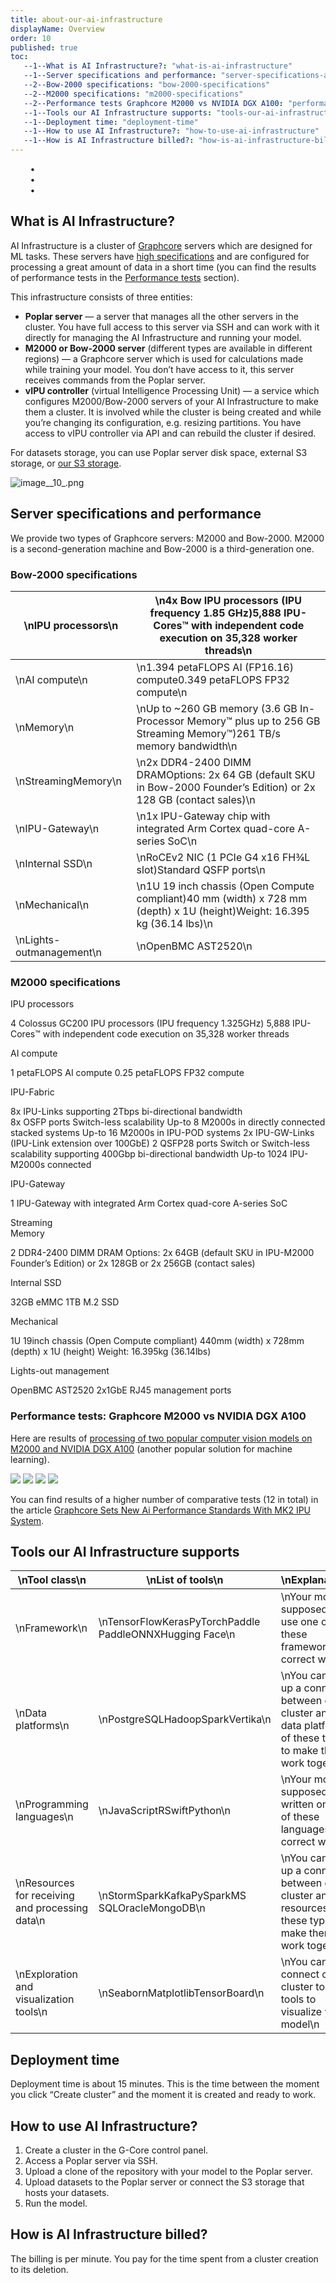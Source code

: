 ```yaml
---
title: about-our-ai-infrastructure
displayName: Overview
order: 10
published: true
toc:
   --1--What is AI Infrastructure?: "what-is-ai-infrastructure"
   --1--Server specifications and performance: "server-specifications-and-performance"
   --2--Bow-2000 specifications: "bow-2000-specifications"
   --2--M2000 specifications: "m2000-specifications"
   --2--Performance tests Graphcore M2000 vs NVIDIA DGX A100: "performance-tests-graphcore-m2000-vs-nvidia-dgx-a100"
   --1--Tools our AI Infrastructure supports: "tools-our-ai-infrastructure-supports"
   --1--Deployment time: "deployment-time"
   --1--How to use AI Infrastructure?: "how-to-use-ai-infrastructure"
   --1--How is AI Infrastructure billed?: "how-is-ai-infrastructure-billed"
---
```

  
  
        •  
        •  
        •[  
](#performance-tests-graphcore-m2000-vs-nvidia-dgx-a100)  

What is AI Infrastructure?
--------------------------

AI Infrastructure is a cluster of [Graphcore](https://www.graphcore.ai/) servers which are designed for ML tasks. These servers have [high specifications](#server-specifications-and-performance) and are configured for processing a great amount of data in a short time (you can find the results of performance tests in the [Performance tests](#performance-tests-graphcore-m2000-vs-nvidia-dgx-a100) section).

This infrastructure consists of three entities:

*   **Poplar server** — a server that manages all the other servers in the cluster. You have full access to this server via SSH and can work with it directly for managing the AI Infrastructure and running your model.
*   **M2000 or Bow-2000 server** (different types are available in different regions) — a Graphcore server which is used for calculations made while training your model. You don’t have access to it, this server receives commands from the Poplar server.
*   **vIPU controller** (virtual Intelligence Processing Unit) — a service which configures M2000/Bow-2000 servers of your AI Infrastructure to make them a cluster. It is involved while the cluster is being created and while you’re changing its configuration, e.g. resizing partitions. You have access to vIPU controller via API and can rebuild the cluster if desired.

For datasets storage, you can use Poplar server disk space, external S3 storage, or [our S3 storage](https://gcorelabs.com/storage/).

<img src="https://support.gcore.com/hc/article_attachments/7632919200657/image__10_.png" alt="image__10_.png">

Server specifications and performance
-------------------------------------

We provide two types of Graphcore servers: M2000 and Bow-2000. M2000 is a second-generation machine and Bow-2000 is a third-generation one. 

### Bow-2000 specifications

| \nIPU processors\n       | \n4x Bow IPU processors (IPU frequency 1.85 GHz)5,888 IPU-Cores™ with independent code execution on 35,328 worker threads\n |
|--------------------------|-----------------------------------------------------------------------------------------------------------------------------|
| \nAI compute\n           | \n1.394 petaFLOPS AI (FP16.16) compute0.349 petaFLOPS FP32 compute\n                                                        |
| \nMemory\n               | \nUp to ~260 GB memory (3.6 GB In-Processor Memory™ plus up to 256 GB Streaming Memory™)261 TB/s memory bandwidth\n         |
| \nStreamingMemory\n      | \n2x DDR4-2400 DIMM DRAMOptions: 2x 64 GB (default SKU in Bow-2000 Founder’s Edition) or 2x 128 GB (contact sales)\n        |
| \nIPU-Gateway\n          | \n1x IPU-Gateway chip with integrated Arm Cortex quad-core A-series SoC\n                                                   |
| \nInternal SSD\n         | \nRoCEv2 NIC (1 PCIe G4 x16 FH¾L slot)Standard QSFP ports\n                                                                 |
| \nMechanical\n           | \n1U 19 inch chassis (Open Compute compliant)40 mm (width) x 728 mm (depth) x 1U (height)Weight: 16.395 kg (36.14 lbs)\n    |
| \nLights-outmanagement\n | \nOpenBMC AST2520\n                                                                                                         |

### M2000 specifications

IPU processors

4 Colossus GC200 IPU processors (IPU frequency 1.325GHz) 5,888 IPU-Cores™ with independent code execution on 35,328 worker threads

AI compute

1 petaFLOPS AI compute 0.25 petaFLOPS FP32 compute

IPU-Fabric

8x IPU-Links supporting 2Tbps bi-directional bandwidth  
8x OSFP ports Switch-less scalability Up-to 8 M2000s in directly connected stacked systems Up-to 16 M2000s in IPU-POD systems 2x IPU-GW-Links (IPU-Link extension over 100GbE) 2 QSFP28 ports Switch or Switch-less scalability supporting 400Gbp bi-directional bandwidth Up-to 1024 IPU-M2000s connected

IPU-Gateway

1 IPU-Gateway with integrated Arm Cortex quad-core A-series SoC

Streaming  
Memory

2 DDR4-2400 DIMM DRAM Options: 2x 64GB (default SKU in IPU-M2000 Founder’s Edition) or 2x 128GB or 2x 256GB (contact sales)

Internal SSD

32GB eMMC 1TB M.2 SSD

Mechanical

1U 19inch chassis (Open Compute compliant) 440mm (width) x 728mm (depth) x 1U (height) Weight: 16.395kg (36.14lbs)

Lights-out management

OpenBMC AST2520 2x1GbE RJ45 management ports

### Performance tests: Graphcore M2000 vs NVIDIA DGX A100

Here are results of [processing of two popular computer vision models on M2000 and NVIDIA DGX A100](https://www.graphcore.ai/posts/graphcore-sets-new-ai-performance-standards-with-mk2-ipu-systems) (another popular solution for machine learning).

<img src="https://www.graphcore.ai/hs-fs/hubfs/ResNet%2050%20Training_December%202020.jpg?width=590&amp;name=ResNet%2050%20Training_December%202020.jpg">

<img src="https://www.graphcore.ai/hs-fs/hubfs/ResNet%2050%20Inference_December%202020.jpg?width=591&amp;name=ResNet%2050%20Inference_December%202020.jpg">

<img src="https://www.graphcore.ai/hs-fs/hubfs/ResNeXt%20Training_December%202020.jpg?width=593&amp;name=ResNeXt%20Training_December%202020.jpg">

<img src="https://www.graphcore.ai/hs-fs/hubfs/ResNeXt%20Inference_December%202020.jpg?width=591&amp;name=ResNeXt%20Inference_December%202020.jpg">

You can find results of a higher number of comparative tests (12 in total) in the article [Graphcore Sets New Ai Performance Standards With MK2 IPU System](https://www.graphcore.ai/posts/graphcore-sets-new-ai-performance-standards-with-mk2-ipu-systems). 

Tools our AI Infrastructure supports
------------------------------------

| \nTool class\n                                  | \nList of tools\n                                       | \nExplanation\n                                                                                                       |
|-------------------------------------------------|---------------------------------------------------------|-----------------------------------------------------------------------------------------------------------------------|
| \nFramework\n                                   | \nTensorFlowKerasPyTorchPaddle PaddleONNXHugging Face\n | \nYour model is supposed to use one of these frameworks for correct work\n                                            |
| \nData platforms\n                              | \nPostgreSQLHadoopSparkVertika\n                        | \nYou can set up a connection between our cluster and your data platforms of these types to make them work together\n |
| \nProgramming languages\n                       | \nJavaScriptRSwiftPython\n                              | \nYour model is supposed to be written on one of these languages for correct work\n                                   |
| \nResources for receiving and processing data\n | \nStormSparkKafkaPySparkMS SQLOracleMongoDB\n           | \nYou can set up a connection between our cluster and your resources of these types to make them work together\n      |
| \nExploration and visualization tools\n         | \nSeabornMatplotlibTensorBoard\n                        | \nYou can connect our cluster to these tools to visualize your model\n                                                |

Deployment time
---------------

Deployment time is about 15 minutes. This is the time between the moment you click “Create cluster” and the moment it is created and ready to work.

How to use AI Infrastructure?
-----------------------------

1.  Create a cluster in the G-Core control panel.
2.  Access a Poplar server via SSH.
3.  Upload a clone of the repository with your model to the Poplar server.
4.  Upload datasets to the Poplar server or connect the S3 storage that hosts your datasets.
5.  Run the model.

How is AI Infrastructure billed?
--------------------------------

The billing is per minute. You pay for the time spent from a cluster creation to its deletion.
